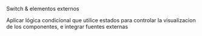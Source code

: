 Switch & elementos externos

Aplicar lógica condicional que utilice estados para controlar la visualizacion de los componentes, e integrar fuentes externas
